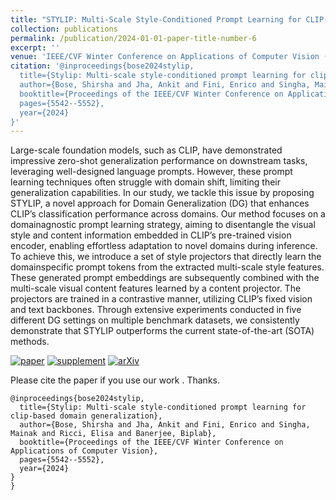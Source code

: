 ```yaml
---
title: "STYLIP: Multi-Scale Style-Conditioned Prompt Learning for CLIP-Based Domain Generalization"
collection: publications
permalink: /publication/2024-01-01-paper-title-number-6
excerpt: ''
venue: 'IEEE/CVF Winter Conference on Applications of Computer Vision (WACV)'
citation: '@inproceedings{bose2024stylip,
  title={Stylip: Multi-scale style-conditioned prompt learning for clip-based domain generalization},
  author={Bose, Shirsha and Jha, Ankit and Fini, Enrico and Singha, Mainak and Ricci, Elisa and Banerjee, Biplab},
  booktitle={Proceedings of the IEEE/CVF Winter Conference on Applications of Computer Vision},
  pages={5542--5552},
  year={2024}
}'
---
```


Large-scale foundation models, such as CLIP, have demonstrated impressive zero-shot generalization performance on downstream tasks, leveraging well-designed language prompts. However, these prompt learning techniques
often struggle with domain shift, limiting their generalization capabilities. In our study, we tackle this issue by proposing STYLIP, a novel approach for Domain Generalization (DG) that enhances CLIP’s classification performance across domains. Our method focuses on a domainagnostic prompt learning strategy, aiming to disentangle the
visual style and content information embedded in CLIP’s pre-trained vision encoder, enabling effortless adaptation to novel domains during inference. To achieve this, we introduce a set of style projectors that directly learn the domainspecific prompt tokens from the extracted multi-scale style
features. These generated prompt embeddings are subsequently combined with the multi-scale visual content features learned by a content projector. The projectors are
trained in a contrastive manner, utilizing CLIP’s fixed vision and text backbones. Through extensive experiments conducted in five different DG settings on multiple benchmark datasets, we consistently demonstrate that STYLIP 
outperforms the current state-of-the-art (SOTA) methods.

[![paper](https://img.shields.io/badge/arXiv-Paper-brightgreen)](https://openaccess.thecvf.com/content/WACV2024/papers/Bose_STYLIP_Multi-Scale_Style-Conditioned_Prompt_Learning_for_CLIP-Based_Domain_Generalization_WACV_2024_paper.pdf)
[![supplement](https://img.shields.io/badge/Supplementary-Material-F9D371)](https://openaccess.thecvf.com/content/WACV2024/supplemental/Bose_STYLIP_Multi-Scale_Style-Conditioned_WACV_2024_supplemental.pdf)
[![arXiv](https://img.shields.io/badge/arXiv-Paper-brightgreen)](https://arxiv.org/abs/2302.09251)

Please cite the paper if you use our work . Thanks.

```
@inproceedings{bose2024stylip,
  title={Stylip: Multi-scale style-conditioned prompt learning for clip-based domain generalization},
  author={Bose, Shirsha and Jha, Ankit and Fini, Enrico and Singha, Mainak and Ricci, Elisa and Banerjee, Biplab},
  booktitle={Proceedings of the IEEE/CVF Winter Conference on Applications of Computer Vision},
  pages={5542--5552},
  year={2024}
}
}
```

